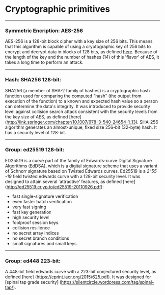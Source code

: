 # Cryptographic primitives

----
### Symmetric Encription: AES-256

AES-256 is a 128-bit block cipher with a key size of 256 bits. This means that this algorithm is capable of using a cryptographic key of 256 bits to encrypt and decrypt data in blocks of 128 bits, as defined [here](http://csrc.nist.gov/publications/fips/fips197/fips-197.pdf). Because of the length of the key and the number of hashes (14) of this 'flavor' of AES, it takes a long time to perform an attack.

----
### Hash: SHA256 128-bit:

SHA256 (a member of SHA-2 family of hashes) is a cryptographic hash function used for comparing the computed "hash" (the output from execution of the function) to a known and expected hash value so a person can determine the data's integrity. It was introduced to provide security level against collision search attack consistent with the security levels from the key size of AES, as defined [here] (http://link.springer.com/chapter/10.1007/978-3-540-24654-1_13). 
SHA-256 algorithm generates an almost-unique, fixed size 256-bit (32-byte) hash. It has a security level of 128-bit.

----
### Group: ed25519 128-bit:

ED25519 is a curve part of the family of Edwards-curve Digital Signature Algorithms (EdDSA), which is a digital signature scheme that uses a variant of Schnorr signature based on Twisted Edwards curves. Ed25519 is a *2^55 -19* field twisted edwards curve with a 128-bit security level. It was designed to attain several 'attractive' features, as defined [here] (http://ed25519.cr.yp.to/ed25519-20110926.pdf): 

* fast single-signature verification 
* even faster batch verification
* very fast signing
* fast key generation
* high security level
* foolproof session keys
* collision resilience
* no secret array indices
* no secret branch conditions
* small signatures and small keys

----
### Group: ed448 223-bit:

A 448-bit field edwards curve with a 223-bit conjectured security level, as defined [here] (https://eprint.iacr.org/2015/625.pdf). It was designed for [spinal tap grade security] (https://silentcircle.wordpress.com/tag/spinal-tap/). 

